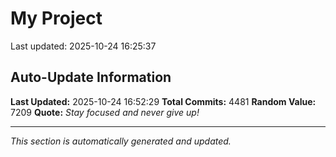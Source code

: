 # My Project


Last updated: 2025-10-24 16:25:37








































































































































































































































































































































































































































































































































































































































































































































































































































































































































































































































































































































































































































































































































































































































































































































































































































































































































































































































































































































































































































































































































































































































































































































































































































































































































































































































































































































































































































































































































































































































































































































































































































































































































































































































































































































































































































































































































































































































































































































































































































































































































































































































































































































































































































































































































































































































































































































































































































































































































































































































































## Auto-Update Information

**Last Updated:** 2025-10-24 16:52:29
**Total Commits:** 4481
**Random Value:** 7209
**Quote:** _Stay focused and never give up!_

---
_This section is automatically generated and updated._